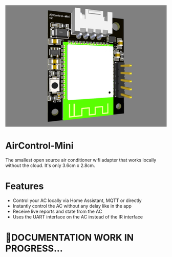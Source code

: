 <img src="Images/AirControl-Mini.jpg"/>

# AirControl-Mini

The smallest open source air conditioner wifi adapter that works locally without the cloud.
It's only 3.6cm x 2.8cm.

# Features

* Control your AC locally via Home Assistant, MQTT or directly
* Instantly control the AC without any delay like in the app
* Receive live reports and state from the AC
* Uses the UART interface on the AC instead of the IR interface

# 🚧DOCUMENTATION WORK IN PROGRESS...
